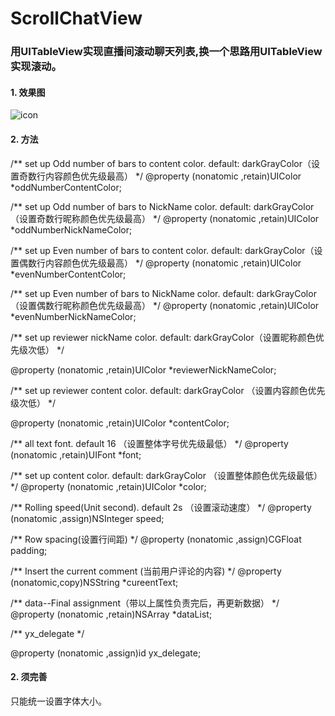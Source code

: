 # ScrollChatView
### 用UITableView实现直播间滚动聊天列表,换一个思路用UITableView实现滚动。
#### 1. 效果图
![icon](https://github.com/chenhongch/ScrollChatView/blob/master/iPhone8Plus%20-%202018-05.png)

#### 2. 方法
 
/**
 set up Odd number of bars to content color. default: darkGrayColor（设置奇数行内容颜色优先级最高）
 */
@property (nonatomic ,retain)UIColor *oddNumberContentColor;

/**
 set up Odd number of bars to NickName color. default: darkGrayColor（设置奇数行昵称颜色优先级最高）
 */
@property (nonatomic ,retain)UIColor *oddNumberNickNameColor;

/**
 set up Even number of bars to content color. default: darkGrayColor（设置偶数行内容颜色优先级最高）
 */
@property (nonatomic ,retain)UIColor *evenNumberContentColor;

/**
 set up Even number of bars to NickName color. default: darkGrayColor（设置偶数行昵称颜色优先级最高）
 */
@property (nonatomic ,retain)UIColor *evenNumberNickNameColor;

/**
 set up reviewer nickName color. default: darkGrayColor（设置昵称颜色优先级次低）
 */
 
@property (nonatomic ,retain)UIColor *reviewerNickNameColor;

/**
 set up reviewer content color. default: darkGrayColor （设置内容颜色优先级次低）
 */
 
@property (nonatomic ,retain)UIColor *contentColor;



/**
 all text font. default 16 （设置整体字号优先级最低）
 */
@property (nonatomic ,retain)UIFont *font;

/**
 set up content color. default: darkGrayColor （设置整体颜色优先级最低）
 */
@property (nonatomic ,retain)UIColor *color;

/**
 Rolling speed(Unit second). default 2s （设置滚动速度）
 */
@property (nonatomic ,assign)NSInteger speed;

/**
 Row spacing(设置行间距)
 */
@property (nonatomic ,assign)CGFloat padding;

/**
 Insert the current comment (当前用户评论的内容)
 */
@property (nonatomic,copy)NSString     *cureentText;


/**
 data--Final assignment（带以上属性负责完后，再更新数据）
 */
@property (nonatomic ,retain)NSArray *dataList;

/**
 yx_delegate
 */
 
@property (nonatomic ,assign)id<ScrollChatTextViewDelegate> yx_delegate;

 
#### 2. 须完善
  只能统一设置字体大小。


